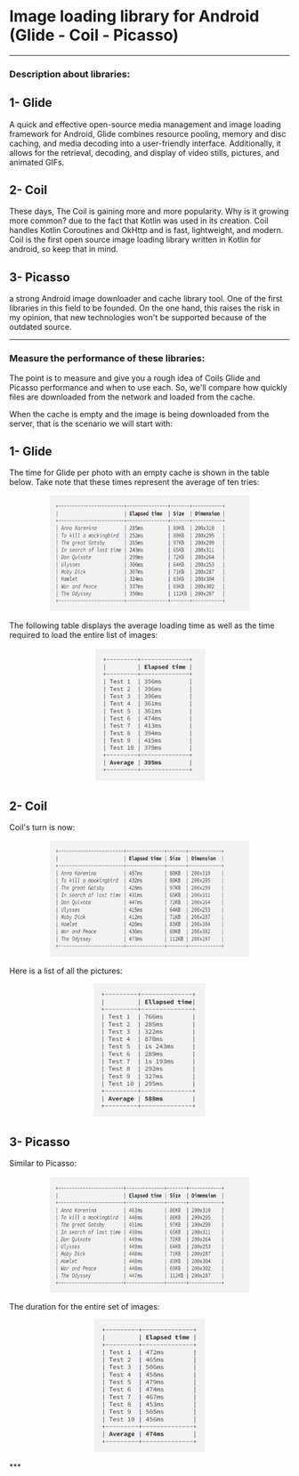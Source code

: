 # Image loading library for Android (Glide - Coil - Picasso)

***
### Description about libraries:

## 1- Glide
A quick and effective open-source media management and image loading framework for Android, Glide combines resource pooling, memory and disc caching, and media decoding into a user-friendly interface. Additionally, it allows for the retrieval, decoding, and display of video stills, pictures, and animated GIFs.

## 2- Coil
These days, The Coil is gaining more and more popularity. Why is it growing more common? due to the fact that Kotlin was used in its creation. Coil handles Kotlin Coroutines and OkHttp and is fast, lightweight, and modern. Coil is the first open source image loading library written in Kotlin for android, so keep that in mind.

## 3- Picasso
a strong Android image downloader and cache library tool. One of the first libraries in this field to be founded. On the one hand, this raises the risk in my opinion, that new technologies won't be supported because of the outdated source.
***

### Measure the performance of these libraries:

The point is to measure and give you a rough idea of Coils Glide and Picasso performance and when to use each. So, we'll compare how quickly files are downloaded from the network and loaded from the cache.


When the cache is empty and the image is being downloaded from the server, that is the scenario we will start with:

## 1- Glide

The time for Glide per photo with an empty cache is shown in the table below. Take note that these times represent the average of ten tries:
<p href="url"  align="center" ><img src="https://github.com/AhmedSamirScience/image_loading_android_libraries_glide_coil_picasso/blob/master/g1.png" height="210" width="360" ></p>

The following table displays the average loading time as well as the time required to load the entire list of images:
<p href="url"  align="center" ><img src="https://github.com/AhmedSamirScience/image_loading_android_libraries_glide_coil_picasso/blob/master/g2.png" height="240" width="200" ></p>

## 2- Coil

Coil's turn is now:
<p href="url"  align="center" ><img src="https://github.com/AhmedSamirScience/image_loading_android_libraries_glide_coil_picasso/blob/master/c1.png" height="210" width="360" ></p>

Here is a list of all the pictures:
<p href="url"  align="center" ><img src="https://github.com/AhmedSamirScience/image_loading_android_libraries_glide_coil_picasso/blob/master/c2.png" height="240" width="200" ></p>

## 3- Picasso

Similar to Picasso:
<p href="url"  align="center" ><img src="https://github.com/AhmedSamirScience/image_loading_android_libraries_glide_coil_picasso/blob/master/p1.png" height="210" width="360" ></p>

The duration for the entire set of images:
<p href="url"  align="center" ><img src="https://github.com/AhmedSamirScience/image_loading_android_libraries_glide_coil_picasso/blob/master/p2.png" height="240" width="200" ></p>
***


